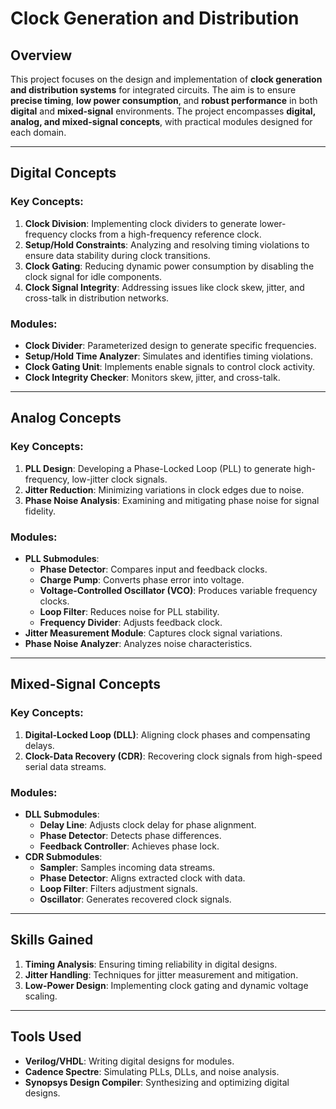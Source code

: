 # Clock Generation and Distribution

## Overview
This project focuses on the design and implementation of **clock generation and distribution systems** for integrated circuits. The aim is to ensure **precise timing**, **low power consumption**, and **robust performance** in both **digital** and **mixed-signal** environments. The project encompasses **digital, analog, and mixed-signal concepts**, with practical modules designed for each domain.

---

## Digital Concepts

### Key Concepts:
1. **Clock Division**: Implementing clock dividers to generate lower-frequency clocks from a high-frequency reference clock.
2. **Setup/Hold Constraints**: Analyzing and resolving timing violations to ensure data stability during clock transitions.
3. **Clock Gating**: Reducing dynamic power consumption by disabling the clock signal for idle components.
4. **Clock Signal Integrity**: Addressing issues like clock skew, jitter, and cross-talk in distribution networks.

### Modules:
- **Clock Divider**: Parameterized design to generate specific frequencies.
- **Setup/Hold Time Analyzer**: Simulates and identifies timing violations.
- **Clock Gating Unit**: Implements enable signals to control clock activity.
- **Clock Integrity Checker**: Monitors skew, jitter, and cross-talk.

---

## Analog Concepts

### Key Concepts:
1. **PLL Design**: Developing a Phase-Locked Loop (PLL) to generate high-frequency, low-jitter clock signals.
2. **Jitter Reduction**: Minimizing variations in clock edges due to noise.
3. **Phase Noise Analysis**: Examining and mitigating phase noise for signal fidelity.

### Modules:
- **PLL Submodules**:
  - **Phase Detector**: Compares input and feedback clocks.
  - **Charge Pump**: Converts phase error into voltage.
  - **Voltage-Controlled Oscillator (VCO)**: Produces variable frequency clocks.
  - **Loop Filter**: Reduces noise for PLL stability.
  - **Frequency Divider**: Adjusts feedback clock.
- **Jitter Measurement Module**: Captures clock signal variations.
- **Phase Noise Analyzer**: Analyzes noise characteristics.

---

## Mixed-Signal Concepts

### Key Concepts:
1. **Digital-Locked Loop (DLL)**: Aligning clock phases and compensating delays.
2. **Clock-Data Recovery (CDR)**: Recovering clock signals from high-speed serial data streams.

### Modules:
- **DLL Submodules**:
  - **Delay Line**: Adjusts clock delay for phase alignment.
  - **Phase Detector**: Detects phase differences.
  - **Feedback Controller**: Achieves phase lock.
- **CDR Submodules**:
  - **Sampler**: Samples incoming data streams.
  - **Phase Detector**: Aligns extracted clock with data.
  - **Loop Filter**: Filters adjustment signals.
  - **Oscillator**: Generates recovered clock signals.

---

## Skills Gained
1. **Timing Analysis**: Ensuring timing reliability in digital designs.
2. **Jitter Handling**: Techniques for jitter measurement and mitigation.
3. **Low-Power Design**: Implementing clock gating and dynamic voltage scaling.

---

## Tools Used
- **Verilog/VHDL**: Writing digital designs for modules.
- **Cadence Spectre**: Simulating PLLs, DLLs, and noise analysis.
- **Synopsys Design Compiler**: Synthesizing and optimizing digital designs.
